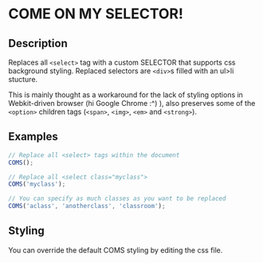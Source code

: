 # COME ON MY SELECTOR!

## Description
Replaces all `<select>` tag with a custom SELECTOR that supports css background styling. Replaced selectors are `<div>`s filled with an ul>li stucture.

This is mainly thought as a workaround for the lack of styling options in Webkit-driven browser (hi Google Chrome :^) ), also preserves some of the `<option>` children tags (`<span>`, `<img>`, `<em>` and `<strong>`).

## Examples
```javascript
// Replace all <select> tags within the document
COMS();

// Replace all <select class="myclass">
COMS('myclass');

// You can specify as much classes as you want to be replaced
COMS('aclass', 'anotherclass', 'classroom');
```

## Styling
You can override the default COMS styling by editing the css file.
